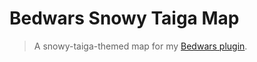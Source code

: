 # Bedwars Snowy Taiga Map

> A snowy-taiga-themed map for my [Bedwars plugin](https://github.com/EsotericEnderman/bedwars-plugin).
